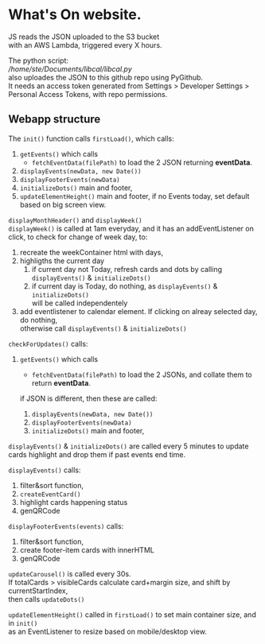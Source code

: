 # What's On website.

JS reads the JSON uploaded to the S3 bucket <br/>
with an AWS Lambda, triggered every X hours. <br/>

The python script: <br/>
*/home/ste/Documents/libcal/libcal.py* <br/> 
also uploades the JSON to this github repo using PyGithub.</br>
It needs an access token generated from Settings > Developer Settings > Personal Access Tokens, with repo permissions. 


## Webapp structure

The `init()` function calls `firstLoad()`, which calls:

1. `getEvents()` which calls 
    - `fetchEventData(filePath)` to load the 2 JSON returning **eventData**.
2. `displayEvents(newData, new Date())`
3. `displayFooterEvents(newData)`
4. `initializeDots()` main and footer,
6. `updateElementHeight()` main and footer, if no Events today, set default based on big screen view.

`displayMonthHeader()` and `displayWeek()` <br>
`displayWeek()` is called at 1am everyday, and it has an addEventListener on click, to check for change of week day, to:

1. recreate the weekContainer html with days,  
2. highligths the current day 
    1. if current day not Today, refresh cards and dots by calling `displayEvents()` & `initializeDots()`
    2. if current day is Today, do nothing, as `displayEvents()` & `initializeDots()` <br>
        will be called independentely
3. add eventlistener to calendar element. If clicking on alreay selected day, do nothing, <br>
otherwise call `displayEvents()` & `initializeDots()`



`checkForUpdates()` calls:

1. `getEvents()` which calls 
    - `fetchEventData(filePath)` to load the 2 JSONs, and collate them to return **eventData**.
    
    if JSON is different, then these are called:
    1. `displayEvents(newData, new Date())`
    2. `displayFooterEvents(newData)`
    3. `initializeDots()` main and footer,


`displayEvents()` & `initializeDots()` are called every 5 minutes to update cards highlight and drop them if past events end time. <br>

`displayEvents()` calls:
1. filter&sort function, 
2. `createEventCard()`
3. highlight cards happening status
4. genQRCode

`displayFooterEvents(events)` calls:
1. filter&sort function, 
2. create footer-item cards with innerHTML
3. genQRCode


`updateCarousel()` is called every 30s. <br>
If totalCards > visibleCards calculate card+margin size, and shift by currentStartIndex, <br>
then calls `updateDots()`


`updateElementHeight()` called in `firstLoad()` to set main container size, and in `init()` <br>
as an EventListener to resize based on mobile/desktop view.